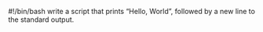 #!/bin/bash
write a script that prints “Hello, World”, followed by a new line to the standard output.
